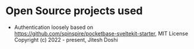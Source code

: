 # Open Source projects used

- Authentication loosely based on https://github.com/spinspire/pocketbase-sveltekit-starter, MIT License Copyright (c) 2022 - present, Jitesh Doshi